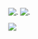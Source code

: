 ![.](https://pixels.crd.co/assets/images/gallery20/72294f9a.gif?v=99d3974e)
![.](https://pixels.crd.co/assets/images/gallery113/4665b779.gif?v=99d3974e)

![](https://komarev.com/ghpvc/?username=asphole&label=fans&color=FF0000)
